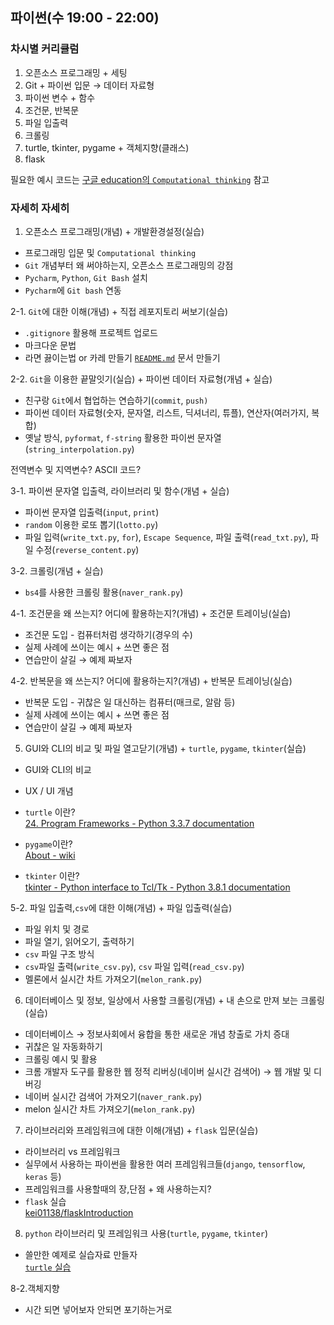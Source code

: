 ## 파이썬(수 19:00 - 22:00)

### 차시별 커리큘럼

1. 오픈소스 프로그래밍 + 세팅
2. Git + 파이썬 입문 → 데이터 자료형
3. 파이썬 변수 + 함수
4. 조건문, 반복문
5. 파일 입출력 
6. 크롤링
7. turtle, tkinter, pygame + 객체지향(클래스)
8. flask

필요한 예시 코드는 [구글 education의 `Computational thinking`](https://learn.iste.org/d2l/lor/search/search_results.d2l?ou=6606&lrepos=1006&d2l_change=0) 참고

### 자세히 자세히

1. 오픈소스 프로그래밍(개념) + 개발환경설정(실습)
  - 프로그래밍 입문 및 `Computational thinking`
  - `Git` 개념부터 왜 써야하는지, 오픈소스 프로그래밍의 강점
  - `Pycharm`, `Python`, `Git Bash` 설치
  - `Pycharm`에 `Git bash` 연동

2-1. `Git`에 대한 이해(개념) + 직접 레포지토리 써보기(실습)

  - `.gitignore` 활용해 프로젝트 업로드
  - 마크다운 문법
  - 라면 끓이는법 or 카레 만들기 [`README.md`](http://readme.md) 문서 만들기

2-2. `Git`을 이용한 끝말잇기(실습) + 파이썬 데이터 자료형(개념 + 실습)

  - 친구랑 `Git`에서 협업하는 연습하기(`commit`, `push)`
  - 파이썬 데이터 자료형(숫자, 문자열, 리스트, 딕셔너리, 튜플), 연산자(여러가지, 복합)
  - 옛날 방식, `pyformat`, `f-string` 활용한 파이썬 문자열 (`string_interpolation.py`)

전역변수 및 지역변수? ASCII 코드?

3-1. 파이썬 문자열 입출력, 라이브러리 및 함수(개념 + 실습)

  - 파이썬 문자열 입출력(`input`, `print`)
  - `random` 이용한 로또 뽑기(`lotto.py`)
  - 파일 입력(`write_txt.py`, `for`),  `Escape Sequence`, 파일 출력(`read_txt.py`), 파일 수정(`reverse_content.py`)

3-2. 크롤링(개념 + 실습)

  - `bs4`를 사용한 크롤링 활용(`naver_rank.py`)

4-1. 조건문을 왜 쓰는지? 어디에 활용하는지?(개념) + 조건문 트레이닝(실습)

  - 조건문 도입 - 컴퓨터처럼 생각하기(경우의 수)
  - 실제 사례에 쓰이는 예시 + 쓰면 좋은 점
  - 연습만이 살길 → 예제 짜보자

4-2. 반복문을 왜 쓰는지? 어디에 활용하는지?(개념) + 반복문 트레이닝(실습)

  - 반복문 도입 - 귀찮은 일 대신하는 컴퓨터(매크로, 알람 등)
  - 실제 사례에 쓰이는 예시 + 쓰면 좋은 점
  - 연습만이 살길 → 예제 짜보자

 
5. GUI와 CLI의 비교 및 파일 열고닫기(개념) + `turtle`, `pygame`, `tkinter`(실습)

  - GUI와 CLI의 비교
  - UX / UI 개념
  - `turtle` 이란?  
  [24. Program Frameworks - Python 3.3.7 documentation](https://docs.python.org/3.3/library/frameworks.html)

  - `pygame`이란?  
  [About - wiki](https://www.pygame.org/wiki/about)

  - `tkinter` 이란?  
  [tkinter - Python interface to Tcl/Tk - Python 3.8.1 documentation](https://docs.python.org/ko/3/library/tkinter.html)
  
  
5-2. 파일 입출력,`csv`에 대한 이해(개념) + 파일 입출력(실습)

  - 파일 위치 및 경로
  - 파일 열기, 읽어오기, 출력하기
  - `csv` 파일 구조 방식
  - `csv`파일 출력(`write_csv.py`), `csv` 파일 입력(`read_csv.py`)
  - 멜론에서 실시간 차트 가져오기(`melon_rank.py`)

6. 데이터베이스 및 정보, 일상에서 사용할 크롤링(개념) + 내 손으로 만져 보는 크롤링(실습)
  
  - 데이터베이스 → 정보사회에서 융합을 통한 새로운 개념 창출로 가치 증대
  - 귀찮은 일 자동화하기
  - 크롤링 예시 및 활용
  - 크롬 개발자 도구를 활용한 웹 정적 리버싱(네이버 실시간 검색어) → 웹 개발 및 디버깅
  - 네이버 실시간 검색어 가져오기(`naver_rank.py`)
  - melon 실시간 차트 가져오기(`melon_rank.py`)

  

7. 라이브러리와 프레임워크에 대한 이해(개념) + `flask` 입문(실습)

  - 라이브러리 vs 프레임워크
  - 실무에서 사용하는 파이썬을 활용한 여러 프레임워크들(`django`, `tensorflow`, `keras` 등)
  - 프레임워크를 사용할때의 장,단점 + 왜 사용하는지?
  - `flask` 실습  
    [kei01138/flaskIntroduction](https://github.com/kei01138/flaskIntroduction)


  
8. `python` 라이브러리 및 프레임워크 사용(`turtle`, `pygame`, `tkinter`)

  - 쓸만한 예제로 실습자료 만들자  
  [`turtle` 실습](https://www.notion.so/turtle-dca52e8aea724b1189763c7ababf4c17)

8-2.객체지향

  - 시간 되면 넣어보자 안되면 포기하는거로
